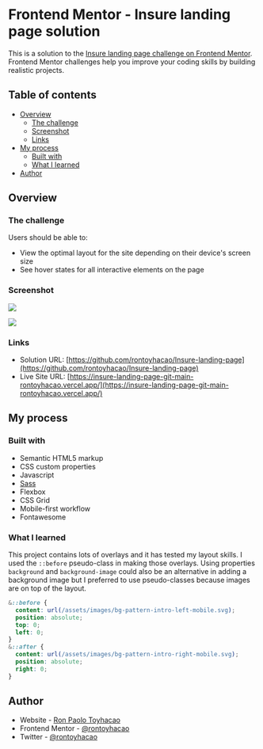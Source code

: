 # Frontend Mentor - Insure landing page solution

This is a solution to the [Insure landing page challenge on Frontend Mentor](https://www.frontendmentor.io/challenges/insure-landing-page-uTU68JV8). Frontend Mentor challenges help you improve your coding skills by building realistic projects. 

## Table of contents

- [Overview](#overview)
  - [The challenge](#the-challenge)
  - [Screenshot](#screenshot)
  - [Links](#links)
- [My process](#my-process)
  - [Built with](#built-with)
  - [What I learned](#what-i-learned)
- [Author](#author)

## Overview

### The challenge

Users should be able to:

- View the optimal layout for the site depending on their device's screen size
- See hover states for all interactive elements on the page

### Screenshot

![](./screenshot/mobile.jpg)

![](./screenshot/desktop.jpg)

### Links

- Solution URL: [https://github.com/rontoyhacao/Insure-landing-page](https://github.com/rontoyhacao/Insure-landing-page)
- Live Site URL: [https://insure-landing-page-git-main-rontoyhacao.vercel.app/](https://insure-landing-page-git-main-rontoyhacao.vercel.app/)

## My process

### Built with

- Semantic HTML5 markup
- CSS custom properties
- Javascript
- [Sass](https://sass-lang.com/)
- Flexbox
- CSS Grid
- Mobile-first workflow
- Fontawesome

### What I learned

This project contains lots of overlays and it has tested my layout skills. I used the `::before` pseudo-class in making those overlays. Using properties `background` and `background-image` could also be an alternative in adding a background image but I preferred to use pseudo-classes because images are on top of the layout.

```css
&::before {
  content: url(/assets/images/bg-pattern-intro-left-mobile.svg);
  position: absolute;
  top: 0;
  left: 0;
}
&::after {
  content: url(/assets/images/bg-pattern-intro-right-mobile.svg);
  position: absolute;
  right: 0;
}
```

## Author

- Website - [Ron Paolo Toyhacao](https://www.your-site.com)
- Frontend Mentor - [@rontoyhacao](https://www.frontendmentor.io/profile/rontoyhacao)
- Twitter - [@rontoyhacao](https://twitter.com/rontoyhacao)
